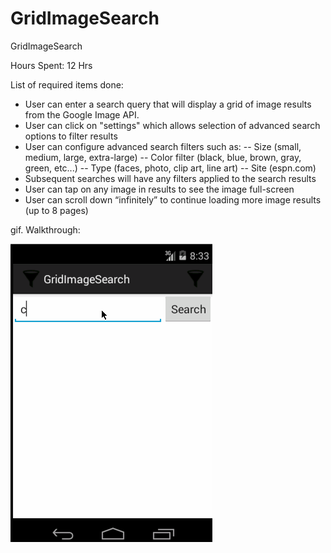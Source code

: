 # GridImageSearch
GridImageSearch

Hours Spent: 12 Hrs

List of required items done:

- User can enter a search query that will display a grid of image results from the Google Image API.
- User can click on "settings" which allows selection of advanced search options to filter results
- User can configure advanced search filters such as:
-- Size (small, medium, large, extra-large)
-- Color filter (black, blue, brown, gray, green, etc...)
-- Type (faces, photo, clip art, line art)
-- Site (espn.com)
- Subsequent searches will have any filters applied to the search results
- User can tap on any image in results to see the image full-screen
- User can scroll down “infinitely” to continue loading more image results (up to 8 pages)

gif. Walkthrough: 

![GitHub Logo](/record.gif)
